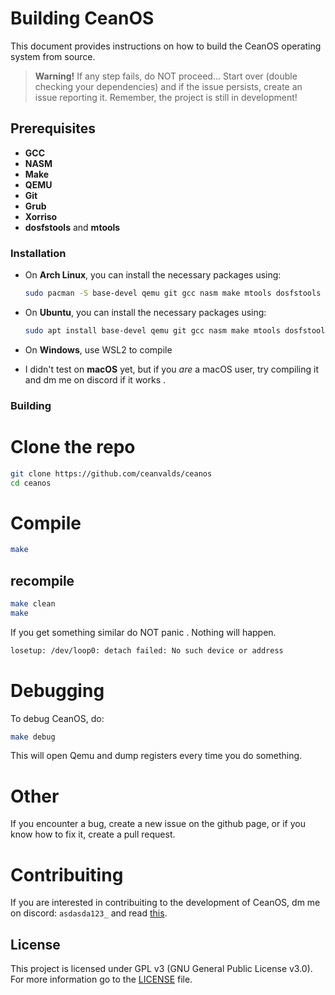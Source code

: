 # Building CeanOS

This document provides instructions on how to build the CeanOS operating system from source.
> **Warning!** If any step fails, do NOT proceed... Start over (double checking your dependencies) and if the issue persists, create an issue reporting it. Remember, the project is still in development!

## Prerequisites
- **GCC**
- **NASM**
- **Make**
- **QEMU**
- **Git**
- **Grub**
- **Xorriso**
- **dosfstools** and **mtools**

### Installation

- On **Arch Linux**, you can install the necessary packages using:

  ```bash
  sudo pacman -S base-devel qemu git gcc nasm make mtools dosfstools
  ```

- On **Ubuntu**, you can install the necessary packages using:

  ```bash
  sudo apt install base-devel qemu git gcc nasm make mtools dosfstools
  ```
- On **Windows**, use WSL2 to compile

- I didn't test on **macOS** yet, but if you _are_ a macOS user, try compiling it and dm me on discord if it works .

### Building

# Clone the repo

```bash
git clone https://github.com/ceanvalds/ceanos
cd ceanos
```

# Compile

```bash
make
```
## recompile

```bash
make clean 
make
```

If you get something similar do NOT panic . Nothing will happen.

```bash
losetup: /dev/loop0: detach failed: No such device or address
```

# Debugging
 
To debug CeanOS, do:
```bash
make debug
```
This will open Qemu and dump registers every time you do something.

# Other

If you encounter a bug, create a new issue on the github page, or if you know how to fix it, create a pull request.

# Contribuiting

If you are interested in contribuiting to the development of CeanOS, dm me on discord: `asdasda123_` and read [this](docs/CONTRIBUTING.md).


## License
This project is licensed under GPL v3 (GNU General Public License v3.0). For more information go to the [LICENSE](LICENSE) file.
